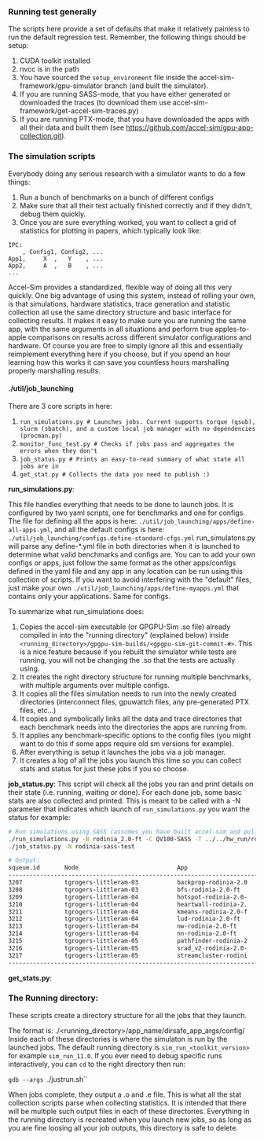 ### Running test generally

The scripts here provide a set of defaults that make it relatively painless to run the default regression test.
Remember, the following things should be setup:

1. CUDA toolkit installed
2. nvcc is in the path
3. You have sourced the `setup_environment` file inside the accel-sim-framework/gpu-simulator branch (and built the simulator).
4. If you are running SASS-mode, that you have either generated or downloaded the traces (to download them use accel-sim-framework/get-accel-sim-traces.py)
5. If you are running PTX-mode, that you have downloaded the apps with all their data and built them (see https://github.com/accel-sim/gpu-app-collection.git).

### The simulation scripts

Everybody doing any serious research with a simulator wants to do a few things:

1. Run a bunch of benchmarks on a bunch of different configs
2. Make sure that all their test actually finished correctly and if they didn't, debug them quickly.
3. Once you are sure everything worked, you want to collect a grid of statistics for plotting in papers, which typically look like:
```
IPC:
    , Config1, Config2, ...
App1,     X  ,   Y    , ...
App2,     A  ,   B    , ...
...
```

Accel-Sim provides a standardized, flexible way of doing all this very quickly.
One big advantage of using this system, instead of rolling your own, is that simulations, hardware statistics, trace generation and statistic collection all use the same directory structure and basic interface for collecting results.
It makes it easy to make sure you are running the same app, with the same arguments in all situations and perform true apples-to-apple comparisons on
results across different simulator configurations and hardware. Of course you are free to simply ignore all this and essentially reimplement everything
here if you choose, but if you spend an hour learning how this works it can save you countless hours marshalling properly marshalling results.

#### ./util/job\_launching

There are 3 core scripts in here:

1. `run_simulations.py # Launches jobs. Current supports torque (qsub), slurm (sbatch), and a custom local job manager with no dependencies (procman.py)`
2. `monitor_func_test.py # Checks if jobs pass and aggregates the errors when they don't`
3. `job_status.py # Prints an easy-to-read summary of what state all jobs are in`
4. `get_stat.py # Collects the data you need to publish :)`

**run\_simulations.py**:

This file handles everything that needs to be done to launch jobs.
It is configured by two yaml scripts, one for benchmarks and one for configs.
The file for defining all the apps is here: `./util/job_launching/apps/define-all-apps.yml`,
and all the default configs is here: `./util/job_launching/configs.define-standard-cfgs.yml`
run\_simulatons.py will parse any define-\*.yml file in both directories when it is launched to determine what valid benchmarks and configs are.
You can to add your own configs or apps, just follow the same format as the other apps/configs defined in the yaml file and any app in any
location can be run using this collection of scripts. If you want to avoid interfering with the "default" files, just make your own `./util/job_launching/apps/define-myapps.yml` that contains only your applications. Same for configs.

To summarize what run\_simulations does:

1. Copies the accel-sim executable (or GPGPU-Sim .so file) already compiled in into the "running directory" (explained below) inside `<running_directory>/gpgpu-sim-builds/<gpgpu-sim-git-commit-#>`. This is a nice feature because if you rebuilt the simulator while tests are running, you will not be changing the .so that the tests are actually using.
2. It creates the right directory structure for running multiple benchmarks, with multiple arguments over multiple configs.
3. It copies all the files simulation needs to run into the newly created directories (interconnect files, gpuwattch files, any pre-generated PTX files, etc...)
4. It copies and symbolically links all the data and trace directories that each benchmark needs into the directories the apps are running from.
5. It applies any benchmark-specific options to the config files (you might want to do this if some apps require old sm versions for example).
6. After everything is setup it launches the jobs via a job manager.
7. It creates a log of all the jobs you launch this time so you can collect stats and status for just these jobs if you so choose.

**job\_status.py**: This script will check all the jobs you ran and print details on their state (i.e. running, waiting or done). For each done job, some basic stats are also collected and printed. This is meant to be called with a -N parameter that indicates which launch of `run_simulations.py` you want the status for example:

```bash
# Run simulations using SASS (assumes you have built accel-sim and pulled the trace files)
./run_simulations.py -B rodinia_2.0-ft -C QV100-SASS -T ../../hw_run/rodinia_2.0-ft/9.1/ -N rodinia-sass-test
./job_status.py -N rodinia-sass-test
```

```bash
# Output:
squeue.id       Node                            App                     AppArgs                 Version                 Config          RunningTime     Mem         JobStatus                       Basic GPGPU-Sim Stats
-----------------------------------------------------------------------------------------------------------------------------------------------------------------------------------------------------------------------------
3207            tgrogers-littleram-03           backprop-rodinia-2.0    4096___data_result_4    backprop-rodinia-2.0    QV100-SASS      0:31            702 M       RUNNING
3208            tgrogers-littleram-03           bfs-rodinia-2.0-ft      __data_graph4096_txt    bfs-rodinia-2.0-ft.a    QV100-SASS      0:31            391 M       RUNNING
3209            tgrogers-littleram-04           hotspot-rodinia-2.0-    30_6_40___data_resul    hotspot-rodinia-2.0-    QV100-SASS      0:31            581 M       RUNNING
3210            tgrogers-littleram-04           heartwall-rodinia-2.    __data_test_avi_1___    heartwall-rodinia-2.    QV100-SASS      00:00:22        578 M       COMPLETE_NO_OTHER_INFO          SIMRATE_IPS=349 K       SIM_TIME=21 sec (21 sec)        TOT_IPC=883     TOT_INSN=7 M    TOT_CYCLE=8 K
3211            tgrogers-littleram-04           kmeans-rodinia-2.0-f    _i_data_400_txt__g_d    kmeans-rodinia-2.0-f    QV100-SASS      0:28            332 M       RUNNING
3212            tgrogers-littleram-04           lud-rodinia-2.0-ft      _v__b__i___data_64_d    lud-rodinia-2.0-ft.a    QV100-SASS      0:28            326 M       RUNNING
3213            tgrogers-littleram-04           nw-rodinia-2.0-ft       128_10___data_result    nw-rodinia-2.0-ft.ac    QV100-SASS      0:28            324 M       RUNNING
3214            tgrogers-littleram-04           nn-rodinia-2.0-ft       __data_filelist_4_3_    nn-rodinia-2.0-ft.ac    QV100-SASS      0:28            517 M       RUNNING
3215            tgrogers-littleram-05           pathfinder-rodinia-2    1000_20_5___data_res    pathfinder-rodinia-2    QV100-SASS      0:28            358 M       RUNNING
3216            tgrogers-littleram-05           srad_v2-rodinia-2.0-    __data_matrix128x128    srad_v2-rodinia-2.0-    QV100-SASS      0:28            504 M       RUNNING
3217            tgrogers-littleram-05           streamcluster-rodini    3_6_16_1024_1024_100    streamcluster-rodini    QV100-SASS      0:28            358 M       RUNNING
-----------------------------------------------------------------------------------------------------------------------------------------------------------------------------------------------------------------------------
```


**get\_stats.py**:


### The Running directory:

These scripts create a directory structure for all the jobs that they launch.

The format is:
./<running_directory>/app_name/dirsafe_app_args/config/
Inside each of these directories is where the simulaton is run by the launched jobs.
The default running directory is `sim_run_<toolkit_version>` for example `sim_run_11.0`.
If you ever need to debug specific runs interactively, you can `cd` to the right directory then run:

`gdb --args `./justrun.sh``

When jobs complete, they output a .o<jobId> and .e<jobId> file. This is what all the stat collection scripts parse when collecting statistics.
It is intended that there will be multiple such output files in each of these directories.
Everything in the running directory is recreated when you launch new jobs, so as long as you are fine loosing all your job outputs, this directory is safe to delete.
